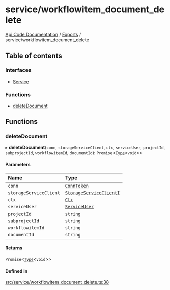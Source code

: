 # service/workflowitem\_document\_delete
 
[Api Code Documentation](../README.md) / [Exports](../modules.md) / service/workflowitem\_document\_delete

## Table of contents

### Interfaces

- [Service](../interfaces/service_workflowitem_document_delete.Service.md)

### Functions

- [deleteDocument](service_workflowitem_document_delete.md#deletedocument)

## Functions

### deleteDocument

▸ **deleteDocument**(`conn`, `storageServiceClient`, `ctx`, `serviceUser`, `projectId`, `subprojectId`, `workflowitemId`, `documentId`): `Promise`\<[`Type`](result.md#type)\<`void`\>\>

#### Parameters

| Name | Type |
| :------ | :------ |
| `conn` | [`ConnToken`](service_conn.md#conntoken) |
| `storageServiceClient` | [`StorageServiceClientI`](../interfaces/service_Client_storage_service_h.StorageServiceClientI.md) |
| `ctx` | [`Ctx`](../interfaces/lib_ctx.Ctx.md) |
| `serviceUser` | [`ServiceUser`](../interfaces/service_domain_organization_service_user.ServiceUser.md) |
| `projectId` | `string` |
| `subprojectId` | `string` |
| `workflowitemId` | `string` |
| `documentId` | `string` |

#### Returns

`Promise`\<[`Type`](result.md#type)\<`void`\>\>

#### Defined in

[src/service/workflowitem_document_delete.ts:38](https://github.com/openkfw/TruBudget/blob/3cf6626/api/src/service/workflowitem_document_delete.ts#L38)
